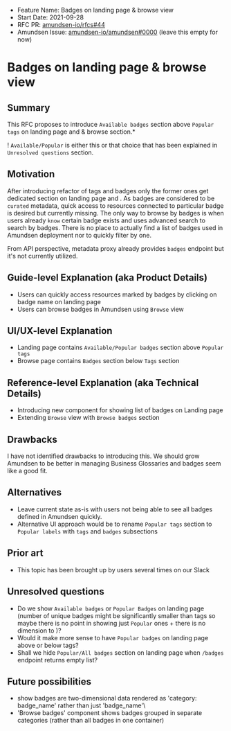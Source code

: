 - Feature Name: Badges on landing page & browse view
- Start Date: 2021-09-28
- RFC PR: [amundsen-io/rfcs#44](https://github.com/amundsen-io/rfcs/pull/44)
- Amundsen Issue: [amundsen-io/amundsen#0000](https://github.com/amundsen-io/amundsen/issues/0000) (leave this empty for now)

# Badges on landing page & browse view

## Summary

This RFC proposes to introduce `Available badges` section above `Popular tags` on landing page and & browse section.*

! `Available/Popular` is either this or that choice that has been explained in `Unresolved questions` section.

## Motivation
After introducing refactor of tags and badges only the former ones get dedicated section on landing page and . As badges
are considered to be `curated` metadata, quick access to resources connected to particular badge is desired but currently
missing. The only way to browse by badges is when users already `know` certain badge exists and uses advanced search
 to search by badges. There is no place to actually find a list of badges used in Amundsen deployment nor to quickly filter
 by one.

From API perspective, metadata proxy already provides `badges` endpoint but it's not currently utilized.

## Guide-level Explanation (aka Product Details)

- Users can quickly access resources marked by badges by clicking on badge name on landing page
- Users can browse badges in Amundsen using `Browse` view 

## UI/UX-level Explanation

- Landing page contains `Available/Popular badges` section above `Popular tags`
- Browse page contains `Badges` section below `Tags` section

## Reference-level Explanation (aka Technical Details)

- Introducing new component for showing list of badges on Landing page
- Extending `Browse` view with `Browse badges` section

## Drawbacks
I have not identified drawbacks to introducing this. We should grow Amundsen to be better in managing Business Glossaries
and badges seem like a good fit.

## Alternatives

- Leave current state as-is with users not being able to see all badges defined in Amundsen quickly.
- Alternative UI approach would be to rename `Popular tags` section to `Popular labels` with `tags` and `badges` subsections

## Prior art

- This topic has been brought up by users several times on our Slack

## Unresolved questions

- Do we show `Available badges` or `Popular Badges` on landing page (number of unique badges might be significantly
smaller than tags so maybe there is no point in showing just `Popular` ones + there is no dimension to )?
- Would it make more sense to have `Popular badges` on landing page above or below tags?
- Shall we hide `Popular/All badges` section on landing page when `/badges` endpoint returns empty list? 

## Future possibilities

- show badges are two-dimensional data rendered as 'category: badge_name' rather than just 'badge_name'\
- 'Browse badges' component shows badges grouped in separate categories (rather than all badges in one container)
